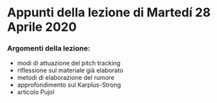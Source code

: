 # Appunti della lezione di Martedí 28 Aprile 2020

### Argomenti della lezione:

- modi di attuazione del pitch tracking
- riflessione sul materiale già elaborato
- metodi di elaborazione del rumore 
- approfondimento sul Karplus-Strong
- articolo Pujol
